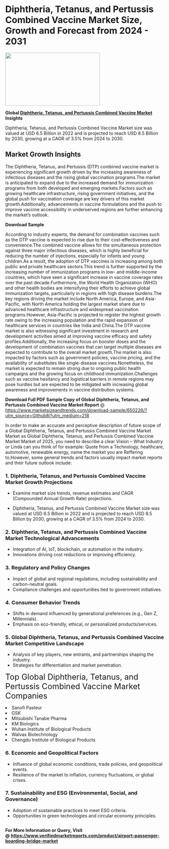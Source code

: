 <H1>Diphtheria, Tetanus, and Pertussis Combined Vaccine Market Size, Growth and Forecast from 2024 - 2031</H1><img class="aligncenter size-medium wp-image-584254" src="https://thirdeyenews.in/wp-content/uploads/2024/09/Global-Market-Research-300x168.jpeg" alt="" width="300" height="168" /><p><strong>Global&nbsp;<a href="https://www.marketsizeandtrends.com/download-sample/650226/?utm_source=Github8j?utm_medium=218">Diphtheria, Tetanus, and Pertussis Combined Vaccine Market</a> Insights</strong></p><p>Diphtheria, Tetanus, and Pertussis Combined Vaccine Market size was valued at USD 6.5 Billion in 2022 and is projected to reach USD 8.5 Billion by 2030, growing at a CAGR of 3.5% from 2024 to 2030.</p><p><h2>Market Growth Insights</h2> <p>The Diphtheria, Tetanus, and Pertussis (DTP) combined vaccine market is experiencing significant growth driven by the increasing awareness of infectious diseases and the rising global vaccination programs.The market is anticipated to expand due to the increased demand for immunization programs from both developed and emerging markets.Factors such as growing healthcare infrastructure, rising government initiatives, and the global push for vaccination coverage are key drivers of this market growth.Additionally, advancements in vaccine formulations and the push to improve vaccine accessibility in underserved regions are further enhancing the market’s outlook.</p> <p><strong>Download Sample</strong></p> <p>According to industry experts, the demand for combination vaccines such as the DTP vaccine is expected to rise due to their cost-effectiveness and convenience.The combined vaccine allows for the simultaneous protection against three major infectious diseases, which is highly beneficial for reducing the number of injections, especially for infants and young children.As a result, the adoption of DTP vaccines is increasing among both public and private healthcare sectors.This trend is further supported by the increasing number of immunization programs in low- and middle-income countries, which have seen a significant increase in vaccine coverage rates over the past decade.Furthermore, the World Health Organization (WHO) and other health bodies are intensifying their efforts to achieve global immunization targets, particularly in regions with high disease burdens.The key regions driving the market include North America, Europe, and Asia-Pacific, with North America holding the largest market share due to advanced healthcare infrastructure and widespread vaccination programs.However, Asia-Pacific is projected to register the highest growth rate owing to the increasing population and the rapid expansion of healthcare services in countries like India and China.The DTP vaccine market is also witnessing significant investment in research and development activities aimed at improving vaccine efficacy and safety profiles.Additionally, the increasing focus on booster doses and the development of combination vaccines that can target multiple diseases are expected to contribute to the overall market growth.The market is also impacted by factors such as government policies, vaccine pricing, and the availability of substitutes like single-disease vaccines.Nonetheless, the market is expected to remain strong due to ongoing public health campaigns and the growing focus on childhood immunization.Challenges such as vaccine hesitancy and logistical barriers in remote regions may pose hurdles but are expected to be mitigated with increasing global awareness and improvements in vaccine distribution systems.</p> <p><span class=""><strong>Download Full PDF Sample Copy of Global Diphtheria, Tetanus, and Pertussis Combined Vaccine Market Report</strong> @ <a href="https://www.marketsizeandtrends.com/download-sample/650226/?utm_source=Github8j?utm_medium=218" target="_blank">https://www.marketsizeandtrends.com/download-sample/650226/?utm_source=Github8j?utm_medium=218</a></span></p><p>In order to make an accurate and perceptive description of future scope of a Global&nbsp;Diphtheria, Tetanus, and Pertussis Combined Vaccine Market Market as Global&nbsp;Diphtheria, Tetanus, and Pertussis Combined Vaccine Market Market of 2025, you need to describe a clear Vision &ndash; What Industry or Linda can you think of for example: Quote from a Technology, healthcare, automotive, renewable energy, name the market you are Reffering to.However, some general trends and factors usually impact market reports and their future outlook include:</p><h3>1.&nbsp;<strong>Diphtheria, Tetanus, and Pertussis Combined Vaccine Market Growth Projections</strong></h3><ul><li>Examine market size trends, revenue estimates and CAGR (Compounded Annual Growth Rate) projections.</li><li><p>Diphtheria, Tetanus, and Pertussis Combined Vaccine Market size was valued at USD 6.5 Billion in 2022 and is projected to reach USD 8.5 Billion by 2030, growing at a CAGR of 3.5% from 2024 to 2030.</p></li></ul><h3>2.&nbsp;<strong>Diphtheria, Tetanus, and Pertussis Combined Vaccine Market Technological Advancements</strong></h3><ul><li>Integration of AI, IoT, blockchain, or automation in the industry.</li><li>Innovations driving cost reductions or improving efficiency.</li></ul><h3>3.&nbsp;<strong>Regulatory and Policy Changes</strong></h3><ul><li>Impact of global and regional regulations, including sustainability and carbon-neutral goals.</li><li>Compliance challenges and opportunities tied to government initiatives.</li></ul><h3>4.&nbsp;<strong>Consumer Behavior Trends</strong></h3><ul><li>Shifts in demand influenced by generational preferences (e.g., Gen Z, Millennials).</li><li>Emphasis on eco-friendly, ethical, or personalized products/services.</li></ul><h3>5.&nbsp;<strong>Global Diphtheria, Tetanus, and Pertussis Combined Vaccine Market Competitive Landscape</strong></h3><ul><li>Analysis of key players, new entrants, and partnerships shaping the industry.</li><li>Strategies for differentiation and market penetration.</li></ul><p data-pm-slice="1 1 []"><span style="color: inherit; font-family: inherit; font-size: 25px;">Top Global Diphtheria, Tetanus, and Pertussis Combined Vaccine Market Companies</span></p><div class="" data-test-id=""><p><li>Sanofi Pasteur</li><li> GSK</li><li> Mitsubishi Tanabe Pharma</li><li> KM Biologics</li><li> Wuhan Institute of Biological Products</li><li> Walvax Biotechnology</li><li> Chengdu Institute of Biological Products</li></p></div><h3>6.&nbsp;<strong>Economic and Geopolitical Factors</strong></h3><ul><li>Influence of global economic conditions, trade policies, and geopolitical events.</li><li>Resilience of the market to inflation, currency fluctuations, or global crises.</li></ul><h3>7.&nbsp;<strong>Sustainability and ESG (Environmental, Social, and Governance)</strong></h3><ul><li>Adoption of sustainable practices to meet ESG criteria.</li><li>Opportunities in green technologies and circular economy principles.</li></ul><h2><strong style="font-size: 14px;">For More Information or Query, Visit @&nbsp;</strong><a style="background-color: #ffffff; font-size: 14px;" href="https://www.marketsizeandtrends.com/report/diphtheria-tetanus-and-pertussis-combined-vaccine-market/" target="_blank">https://www.verifiedmarketreports.com/product/airport-passenger-boarding-bridge-market</a></h2>